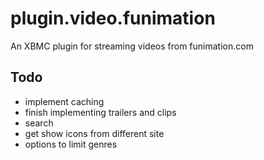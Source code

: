 plugin.video.funimation
=======================

An XBMC plugin for streaming videos from funimation.com

Todo
----
+ implement caching
+ finish implementing trailers and clips
+ search
+ get show icons from different site
+ options to limit genres


